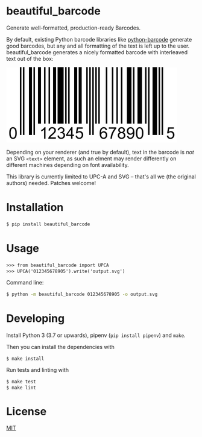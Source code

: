 # beautiful_barcode
Generate well-formatted, production-ready Barcodes.

By default, existing Python barcode libraries like [python-barcode](https://pypi.org/project/python-barcode/) generate good barcodes, but any and all formatting of the text is left up to the user. beautiful_barcode generates a nicely formatted barcode with interleaved text out of the box:

![Example barcode](example_path.svg)

Depending on your renderer (and true by default), text in the barcode is *not* an SVG `<text>` element, as such an elment may render differently on different machines depending on font availability.

This library is currently limited to UPC-A and SVG – that's all we (the original authors) needed. Patches welcome!

# Installation

```sh
$ pip install beautiful_barcode
```

# Usage

```
>>> from beautiful_barcode import UPCA
>>> UPCA('012345678905').write('output.svg')
```

Command line:

```sh
$ python -m beautiful_barcode 012345678905 -o output.svg
```

# Developing

Install Python 3 (3.7 or upwards), pipenv (`pip install pipenv`) and `make`.

Then you can install the dependencies with

```
$ make install
```

Run tests and linting with

```
$ make test
$ make lint
```

# License

[MIT](LICENSE)

